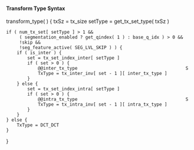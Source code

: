 #### Transform Type Syntax

<div class="syntax">
transform_type( ) {
    txSz = tx_size
    setType = get_tx_set_type( txSz )
    
    if ( num_tx_set[ setType ] > 1 &&
         ( segmentation_enabled ? get_qindex( 1 ) : base_q_idx ) > 0 &&
         !skip &&
         !seg_feature_active( SEG_LVL_SKIP ) ) {
        if ( is_inter ) {
            set = tx_set_index_inter[ setType ]
            if ( set > 0 ) {
                @@inter_tx_type                                         S
                TxType = tx_inter_inv[ set - 1 ][ inter_tx_type ]
            }
        } else {
            set = tx_set_index_intra[ setType ]
            if ( set > 0 ) {
                @@intra_tx_type                                         S
                TxType = tx_intra_inv[ set - 1 ][ intra_tx_type ]
            }
        }
    } else {
        TxType = DCT_DCT
    }
}
</div>


